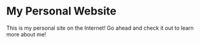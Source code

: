 # My Personal Website

This is my personal site on the Internet! Go ahead and check it out to learn more about me!
